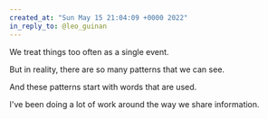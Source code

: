 ```yaml
---
created_at: "Sun May 15 21:04:09 +0000 2022"
in_reply_to: @leo_guinan
---
```


We treat things too often as a single event.

But in reality, there are so many patterns that we can see.

And these patterns start with words that are used.

I've been doing a lot of work around the way we share information.